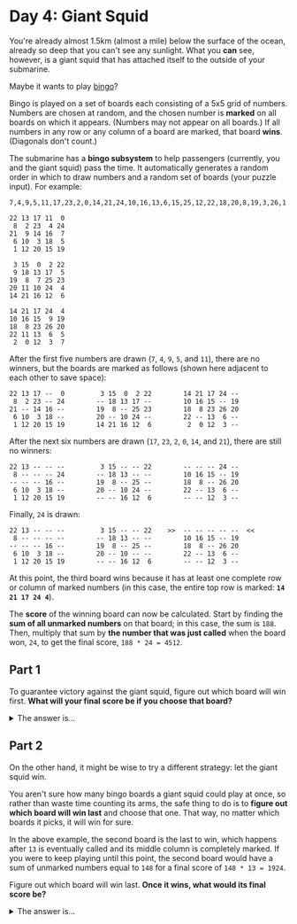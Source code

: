 # Day 4: Giant Squid

You're already almost 1.5km (almost a mile) below the surface of the ocean, already so deep that you can't see any sunlight. What you **can** see, however, is a giant squid that has attached itself to the outside of your submarine.

Maybe it wants to play [bingo](https://en.wikipedia.org/wiki/Bingo_(American_version))?

Bingo is played on a set of boards each consisting of a 5x5 grid of numbers. Numbers are chosen at random, and the chosen number is **marked** on all boards on which it appears. (Numbers may not appear on all boards.) If all numbers in any row or any column of a board are marked, that board **wins**. (Diagonals don't count.)

The submarine has a **bingo subsystem** to help passengers (currently, you and the giant squid) pass the time. It automatically generates a random order in which to draw numbers and a random set of boards (your puzzle input). For example:

```
7,4,9,5,11,17,23,2,0,14,21,24,10,16,13,6,15,25,12,22,18,20,8,19,3,26,1

22 13 17 11  0
 8  2 23  4 24
21  9 14 16  7
 6 10  3 18  5
 1 12 20 15 19

 3 15  0  2 22
 9 18 13 17  5
19  8  7 25 23
20 11 10 24  4
14 21 16 12  6

14 21 17 24  4
10 16 15  9 19
18  8 23 26 20
22 11 13  6  5
 2  0 12  3  7
```

After the first five numbers are drawn (`7`, `4`, `9`, `5`, and `11`), there are no winners, but the boards are marked as follows (shown here adjacent to each other to save space):

```
22 13 17 --  0         3 15  0  2 22        14 21 17 24 --
 8  2 23 -- 24        -- 18 13 17 --        10 16 15 -- 19
21 -- 14 16 --        19  8 -- 25 23        18  8 23 26 20
 6 10  3 18 --        20 -- 10 24 --        22 -- 13  6 --
 1 12 20 15 19        14 21 16 12  6         2  0 12  3 --
```

After the next six numbers are drawn (`17`, `23`, `2`, `0`, `14`, and `21`), there are still no winners:

```
22 13 -- -- --         3 15 -- -- 22        -- -- -- 24 --
 8 -- -- -- 24        -- 18 13 -- --        10 16 15 -- 19
-- -- -- 16 --        19  8 -- 25 --        18  8 -- 26 20
 6 10  3 18 --        20 -- 10 24 --        22 -- 13  6 --
 1 12 20 15 19        -- -- 16 12  6        -- -- 12  3 --
```

Finally, `24` is drawn:

```
22 13 -- -- --         3 15 -- -- 22    >>  -- -- -- -- --  <<
 8 -- -- -- --        -- 18 13 -- --        10 16 15 -- 19
-- -- -- 16 --        19  8 -- 25 --        18  8 -- 26 20
 6 10  3 18 --        20 -- 10 -- --        22 -- 13  6 --
 1 12 20 15 19        -- -- 16 12  6        -- -- 12  3 --
```

At this point, the third board wins because it has at least one complete row or column of marked numbers (in this case, the entire top row is marked: **`14 21 17 24 4`**).

The **score** of the winning board can now be calculated. Start by finding the **sum of all unmarked numbers** on that board; in this case, the sum is `188`. Then, multiply that sum by **the number that was just called** when the board won, `24`, to get the final score, `188 * 24 = 4512`.

## Part 1

To guarantee victory against the giant squid, figure out which board will win first. **What will your final score be if you choose that board?**

<details>
  <summary>The answer is...</summary>

  `2745`
</details>

## Part 2

On the other hand, it might be wise to try a different strategy: let the giant squid win.

You aren't sure how many bingo boards a giant squid could play at once, so rather than waste time counting its arms, the safe thing to do is to **figure out which board will win last** and choose that one. That way, no matter which boards it picks, it will win for sure.

In the above example, the second board is the last to win, which happens after `13` is eventually called and its middle column is completely marked. If you were to keep playing until this point, the second board would have a sum of unmarked numbers equal to `148` for a final score of `148 * 13 = 1924`.

Figure out which board will win last. **Once it wins, what would its final score be?**

<details>
  <summary>The answer is...</summary>

  `6594`
</details>
